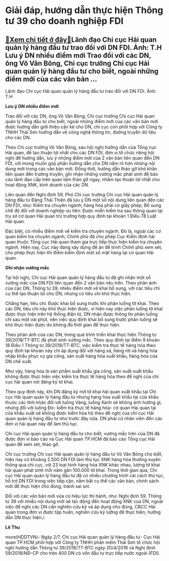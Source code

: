 Giải đáp, hướng dẫn thực hiện Thông tư 39 cho doanh nghiệp FDI
==============================================================

[:gift:Xem chi tiết ở đây:gift:](https://hddtvn.com/giai-dap-huong-dan-thuc-hien-thong-tu-39-cho-doanh-nghiep-fdi/)Lãnh đạo Chi cục Hải quan quản lý hàng đầu tư trao đổi với DN FDI. Ảnh: T.H Lưu ý DN nhiều điểm mới Trao đổi với các DN, ông Võ Văn Bông, Chi cục trưởng Chi cục Hải quan quản lý hàng đầu tư cho biết, ngoài những điểm mới của các văn bản …
----------------------------------------------------------------------------------------------------------------------------------------------------------------------------------------------------------------------------------------------







 






 Lãnh đạo Chi cục Hải quan quản lý hàng đầu tư trao đổi với DN FDI. Ảnh: T.H 


**Lưu ý DN nhiều điểm mới** 


 Trao đổi với các DN, ông Võ Văn Bông, Chi cục trưởng Chi cục Hải quan quản lý hàng đầu tư cho biết, ngoài những điểm mới của các văn bản mới được hướng dẫn giới thiệu cặn kẽ cho DN, chi cục còn phối hợp với Công ty TNHH Thái Sơn hướng dẫn về công nghệ thông tin, đường truyền dữ liệu cho các DN. 


 Theo Chi cục trưởng Võ Văn Bông, sau hội nghị hướng dẫn của Tổng cục Hải quan, để tạo thuận lợi nhất cho các DN FDI, đơn vị tổ chức riêng hội nghị để hướng dẫn, lưu ý những điểm mới của 2 văn bản liên quan đến DN FDI, với mong muốn góp phần hướng dẫn cho DN nắm rõ hơn những nội dung mới trong các văn bản mới. Đồng thời, hướng dẫn tháo gỡ khó khăn liên quan đến trường truyền, ghi nhận những vướng mắc phát sinh để báo cáo lãnh đạo cấp trên quan tâm tháo gỡ ngay, nhằm tạo thuận lợi nhất cho hoạt động XNK, kinh doanh của các DN. 


 Liên quan đến Nghị định 59, Phó Chi cục trưởng Chi cục Hải quan quản lý hàng đầu tư Đặng Thái Thiện đã lưu ý DN một số nội dung liên quan đến các DN FDI, như: Kiểm tra chuyên ngành; hàng hóa phải có giấy phép; Bổ sung chế độ đối với doanh nghiệp ưu tiên: Được miễn kiểm tra sau thông quan tại trụ sở cơ quan Hải quan trừ trường hợp quy định tại khoản 1 Điều 78 Luật Hải quan.


 Đặc biệt, có nhiều điểm mới về kiểm tra chuyên ngành. Đó là, ngoài các cơ quan kiểm tra chuyên ngành, Chính phủ đã cho phép Cục Kiểm định hải quan thuộc Tổng cục Hải quan tham gia trực tiếp thực hiện kiểm tra chuyên ngành. Hiện nay, Cục này đang xây dựng đề án để trình Chính phủ xem xét, cho phép thực hiện thí điểm kiểm định một số mặt hàng tại cơ quan Hải quan. 


 **Ghi nhận vướng mắc**


 Tại hội nghị, Chi cục Hải quan quản lý hàng đầu tư đã ghi nhận một số vướng mắc của DN FDI liên quan đến 2 văn bản nêu trên. Theo phản ánh của các DN, Thông tư 39, nhiều điểm mới về khai bổ sung, với các tiêu chí cụ thể tạo thuận lợi cho DN, nhưng có tiêu chí khó thực hiện.


 Chẳng hạn, tiêu chí: Được khai bổ sung trước khi phân luồng tờ khai. Theo các DN, tiêu chí này khó thực hiện được, vì hiện nay việc phân luồng tờ khai được thực hiện trên hệ thống điện tử, DN nhận được thông tin phân luồng chỉ sau một vài phút, nên việc quy định khai bổ sung trước phân luồng sẽ khó thực hiện được do không đủ thời gian để thực hiện.


 Theo phản ánh của các DN, trong quá trình triển khai thực hiện Thông tư 39/2018/TT-BTC đã phát sinh vướng mắc. Theo quy định tại điểm 9 khoản 18 Điều 1 Thông tư 39/2018/TT-BTC, việc kiểm tra thực tế hàng hóa theo quy định tại khoản này chỉ áp dụng đối với hàng xá, hàng rời và hàng hóa nhập khẩu phục vụ gia công, sản xuất hàng hóa xuất khẩu, hàng hóa của DN chế xuất.


 Như vậy, hàng hóa là sản phẩm xuất khẩu gia công, sản xuất xuất khẩu không được thực hiện việc kiểm tra thực tế hàng hóa theo đề nghị của chi cục hải quan nơi đăng ký tờ khai. 


 Theo quy định này, khi DN đăng ký mở tờ khai hải quan xuất khẩu tại Chi cục Hải quan quản lý hàng đầu tư nhưng hàng hóa xuất khẩu tại cửa khẩu thuộc các tỉnh khác đối với luồng Vàng, luồng Xanh sẽ không ảnh hưởng gì, nhưng đối với luồng Đỏ- kiểm tra thực tế hàng hóa- cơ quan Hải quan tại cửa khẩu xuất sẽ không được kiểm hóa hộ theo đề nghị của chi cục Hải quan quản lý hàng đầu tư như trước đây nữa. DN phải cử nhân viên đến các đơn vị hải quan này để làm thủ tục. 


 Chi cục Hải quan quản lý hàng đầu tư cho biết, vướng mắc trên của DN đã được đơn vị báo cáo và Cục Hải quan TP.HCM đã báo cáo Tổng cục Hải quan để xem xét, tháo gỡ. 


 Chi cục trưởng Chi cục Hải quan quản lý hàng đầu tư Võ Văn Bông cho biết, hiện nay có khoảng 2.500 DN FDI làm thủ tục XNK hàng hóa thường xuyên thông qua chi cục, với 23 loại hình hàng hóa XNK khác nhau, lượng tờ khai hải quan phát sinh mỗi năm gần 100.000 tờ khai. Trong thời gian qua, Chi cục Hải quan quản lý hàng đầu tư đã có nhiều chương trình cải cách thủ tục, hỗ trợ DN FDI trong việc tiếp cận, nắm bắt cụ thể các văn bản, chính sách mới để thực hiện cho đúng, tránh sai sót.


 Đối với các văn bản mới vừa có hiệu lực thi hành, như: Nghị định 59, Thông tư 39 với nhiều nội dung mới sẽ tác động đến hoạt động XNK của DN, ngoài việc đề nghị các DN cần nghiên cứu kỹ và áp dụng cho đúng, CBCC Hải quan trong đơn vị được tập huấn, nghiên cứu kỹ lưỡng để thực hiện, hướng dẫn DN thực hiện./.






**Lê Thu**



more(HDDTVN)- Ngày 2/7, Chi cục Hải quan quản lý hàng đầu tư- Cục Hải quan TP.HCM phối hợp với Công ty TNHH phần mềm Thái Sơn tổ chức hội nghị hướng dẫn Thông tư 39/2018/TT-BTC ngày 20/4/2018 và Nghị định 59/2018/NĐ-CP cho trên 400 DN có vốn đầu tư trực tiếp nước ngoài (FDI).

